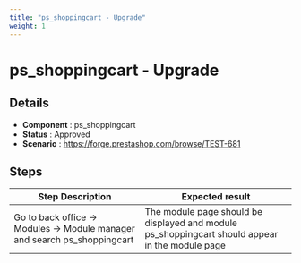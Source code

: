 ```yaml
---
title: "ps_shoppingcart - Upgrade"
weight: 1
---
```


# ps_shoppingcart - Upgrade
## Details
* **Component** : ps_shoppingcart
* **Status** : Approved
* **Scenario** : https://forge.prestashop.com/browse/TEST-681

## Steps
| Step Description | Expected result |
| ----- | ----- |
| Go to back office -> Modules -> Module manager and search ps_shoppingcart | The module page should be displayed and module ps_shoppingcart should appear in the module page |